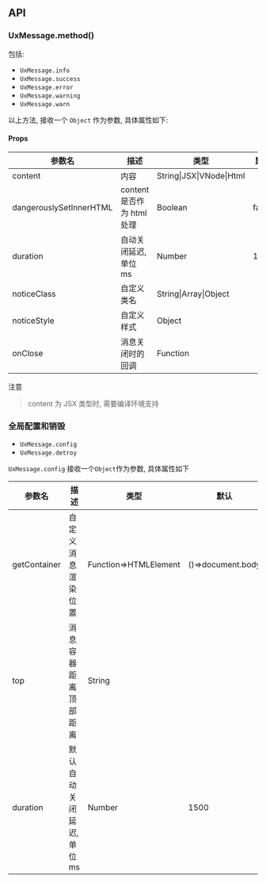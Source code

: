## API

### UxMessage.method()

包括:

* `UxMessage.info`
* `UxMessage.success`
* `UxMessage.error`
* `UxMessage.warning`
* `UxMessage.warn`
  <!-- * `UxMessage.loading` -->

以上方法, 接收一个 `Object` 作为参数, 具体属性如下:

#### Props

| 参数名                  | 描述                       | 类型                     | 默认  |
| ----------------------- | -------------------------- | ------------------------ | ----- |
| content                 | 内容                       | String\|JSX\|VNode\|Html |       |
| dangerouslySetInnerHTML | content 是否作为 html 处理 | Boolean                  | false |
| duration                | 自动关闭延迟, 单位 ms      | Number                   | 1500  |
| noticeClass             | 自定义类名                 | String\|Array\|Object    |       |
| noticeStyle             | 自定义样式                 | Object                   |       |
| onClose                 | 消息关闭时的回调           | Function                 |       |

注意

> content 为 JSX 类型时, 需要编译环境支持

### 全局配置和销毁

* `UxMessage.config`
* `UxMessage.detroy`

`UxMessage.config` 接收一个`Object`作为参数, 具体属性如下

| 参数名       | 描述                     | 类型                  | 默认              |
| ------------ | ------------------------ | --------------------- | ----------------- |
| getContainer | 自定义消息渲染位置       | Function=>HTMLElement | ()=>document.body |
| top          | 消息容器距离顶部距离     | String                |                   |
| duration     | 默认自动关闭延迟,单位 ms | Number                | 1500              |
